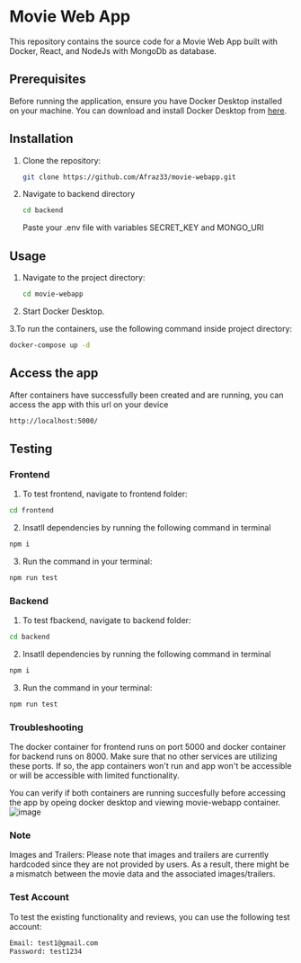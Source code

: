 # Movie Web App

This repository contains the source code for a Movie Web App built with Docker, React, and NodeJs with MongoDb as database.

## Prerequisites

Before running the application, ensure you have Docker Desktop installed on your machine. You can download and install Docker Desktop from [here](https://www.docker.com/products/docker-desktop).


## Installation

1. Clone the repository:

    ```bash
    git clone https://github.com/Afraz33/movie-webapp.git
    ```
2. Navigate to backend directory 
     ```bash
    cd backend
    ```
    Paste your .env file with variables SECRET_KEY and MONGO_URI
   


## Usage
1. Navigate to the project directory:

    ```bash
    cd movie-webapp
    ```

2. Start Docker Desktop.

3.To run the containers, use the following command inside project directory:

```bash
docker-compose up -d
```

## Access the app
After containers have successfully been created and are running, you can access the app with this url on your device
```bash
http://localhost:5000/
```

## Testing
### Frontend
1. To test frontend, navigate to frontend folder:
```bash
cd frontend
```
2. Insatll dependencies by running the following command in terminal
```bash
npm i
```

3. Run the command in your terminal:
```bash
npm run test
```
### Backend
1. To test fbackend, navigate to backend folder:
```bash
cd backend
```
2. Insatll dependencies by running the following command in terminal
```bash
npm i
```
3. Run the command in your terminal:
```bash
npm run test
```


### Troubleshooting
The docker container for frontend runs on port 5000 and docker container for backend runs on 8000. Make sure that no other services are utilizing these ports. If so, the app containers won't run and app won't be accessible or will be accessible with limited functionality.

You can verify if both containers are running succesfully before accessing the app by opeing docker desktop and viewing movie-webapp container. 
![image](https://github.com/Afraz33/movie-webapp/assets/95544278/d07533ca-074a-4e78-af32-47dd58ad382f)


### Note

Images and Trailers: Please note that images and trailers are currently hardcoded since they are not provided by users. As a result, there might be a mismatch between the movie data and the associated images/trailers.

### Test Account
To test the existing functionality and reviews, you can use the following test account:

```bash
Email: test1@gmail.com
Password: test1234
```
